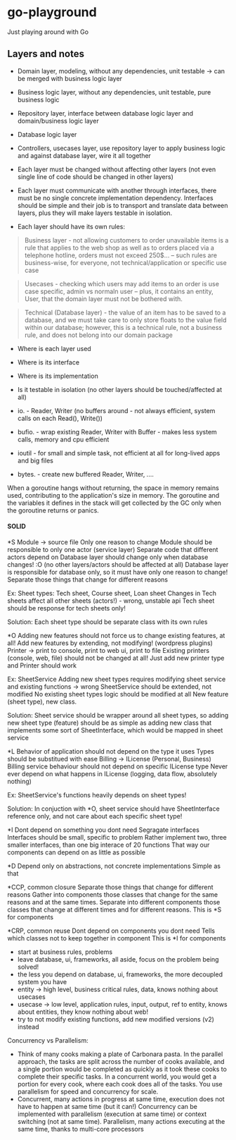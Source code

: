 # go-playground
Just playing around with Go

## Layers and notes
* Domain layer, modeling, without any dependencies, unit testable -> can be merged with business logic layer
* Business logic layer, without any dependencies, unit testable, pure business logic
* Repository layer, interface between database logic layer and domain/business logic layer
* Database logic layer
* Controllers, usecases layer, use repository layer to apply business logic and against database layer, wire it all together

* Each layer must be changed without affecting other layers (not even single line of code should be changed in other layers)
* Each layer must communicate with another through interfaces, there must be no single concrete implementation dependency. 
Interfaces should be simple and their job is to transport and translate data between layers, plus they will make layers testable in isolation.
* Each layer should have its own rules:
> Business layer - not allowing customers to order unavailable items is a rule that applies to the web shop as well as to orders placed via a telephone hotline, orders must not exceed 250$... – such rules are business-wise, for everyone, not technical/application or specific use case

> Usecases - checking which users may add items to an order is use case specific, admin vs normaln user – plus, it contains an entity, User, that the domain layer must not be bothered with.

> Technical (Database layer) - the value of an item has to be saved to a database, and we must take care to only store floats to the value field within our database; however, this is a technical rule, not a business rule, and does not belong into our domain package

* Where is each layer used
* Where is its interface
* Where is its implementation
* Is it testable in isolation (no other layers should be touched/affected at all)


* io. - Reader, Writer (no buffers around - not always efficient, system calls on each Read(), Write())
* bufio. - wrap existing Reader, Writer with Buffer - makes less system calls, memory and cpu efficient
* ioutil - for small and simple task, not efficient at all for long-lived apps and big files
* bytes. - create new buffered Reader, Writer, ....



When a goroutine hangs without returning, the space in memory
remains used, contributing to the application's size in memory. The
goroutine and the variables it defines in the stack will get collected by
the GC only when the goroutine returns or panics.


#### SOLID
*S
Module -> source file
Only one reason to change
Module should be responsible to only one actor (service layer)
Separate code that different actors depend on
Database layer should change only when database changes! :O (no other layers/actors should be affected at all)
Database layer is responsible for database only, so it must have only one reason to change!
Separate those things that change for different reasons

Ex:
Sheet types: Tech sheet, Course sheet, Loan sheet
Changes in Tech sheets affect all other sheets (actors!) - wrong, unstable api
Tech sheet should be response for tech sheets only!

Solution: Each sheet type should be separate class with its own rules

*O
Adding new features should not force us to change existing features, at all!
Add new features by extending, not modifying! (wordpress plugins)
Printer -> print to console, print to web ui, print to file
Existing printers (console, web, file) should not be changed at all!
Just add new printer type and Printer should work

Ex:
SheetService
Adding new sheet types requires modifying sheet service and existing functions -> wrong
SheetService should be extended, not modified
No existing sheet types logic should be modified at all
New feature (sheet type), new class.

Solution: Sheet service should be wrapper around all sheet types,
so adding new sheet type (feature) should be as simple as adding new class that implements some sort of SheetInterface,
which would be mapped in sheet service

*L
Behavior of application should not depend on the type it uses
Types should be substitued with ease
Billing -> ILicense (Personal, Business)
Billing service behaviour should not depend on specific ILicense type
Never ever depend on what happens in ILicense (logging, data flow, absolutely nothing)

Ex:
SheetService's functions heavily depends on sheet types!

Solution: In conjuction with *O, sheet service should have SheetInterface reference only, and not care about each specific sheet type!

*I
Dont depend on something you dont need
Segragate interfaces
Interfaces should be small, specific to problem
Rather implement two, three smaller interfaces, than one big interace of 20 functions
That way our components can depend on as little as possible

*D
Depend only on abstractions, not concrete implementations
Simple as that

*CCP, common closure
Separate those things that change for different reasons
Gather into components those classes that change for the same reasons and at the same times.
Separate into different components those classes that change at different times and for different
reasons.
This is *S for components

*CRP, common reuse
Dont depend on components you dont need
Tells which classes not to keep together in component
This is *I for components


- start at business rules, problems
- leave database, ui, frameworks, all aside, focus on the problem being solved!
- the less you depend on database, ui, frameworks, the more decoupled system you have
- entity -> high level, business critical rules, data, knows nothing about usecases
- usecase -> low level, application rules, input, output, ref to entity, knows about entities, they know nothing about web!
- try to not modify existing functions, add new modified versions (v2) instead

Concurrency vs Parallelism: 
* Think of many cooks making a plate of Carbonara pasta. In the parallel approach, the tasks are split across the number of cooks available, and a single portion would be completed as quickly as it took these cooks to complete their specific tasks. In a concurrent world, you would get a portion for every cook, where each cook does all of the tasks. You use parallelism for speed and concurrency for scale.
* Concurrent, many actions in progress at same time, execution does not have to happen at same time (but it can!)
  Concurrency can be implemented with parallelism (execution at same time) or context switching (not at same time).
  Parallelism, many actions executing at the same time, thanks to multi-core processors